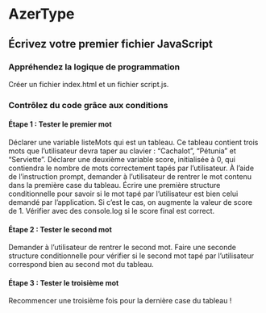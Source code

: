 # AzerType

## Écrivez votre premier fichier JavaScript

### Appréhendez la logique de programmation

Créer un fichier index.html et un fichier script.js.

### Contrôlez du code grâce aux conditions

#### Étape 1 : Tester le premier mot

Déclarer une variable listeMots qui est un tableau.
Ce tableau contient trois mots que l’utilisateur devra taper au clavier : “Cachalot”, “Pétunia” et “Serviette”.
Déclarer une deuxième variable score, initialisée à 0, qui contiendra le nombre de mots correctement tapés par l’utilisateur.
À l’aide de l’instruction prompt, demander à l’utilisateur de rentrer le mot contenu dans la première case du tableau.
Écrire une première structure conditionnelle pour savoir si le mot tapé par l’utilisateur est bien celui demandé par l’application.
Si c’est le cas, on augmente la valeur de score de 1.
Vérifier avec des console.log si le score final est correct.

#### Étape 2 : Tester le second mot

Demander à l’utilisateur de rentrer le second mot.
Faire une seconde structure conditionnelle pour vérifier si le second mot tapé par l’utilisateur correspond bien au second mot du tableau.

#### Étape 3 : Tester le troisième mot

Recommencer une troisième fois pour la dernière case du tableau !
